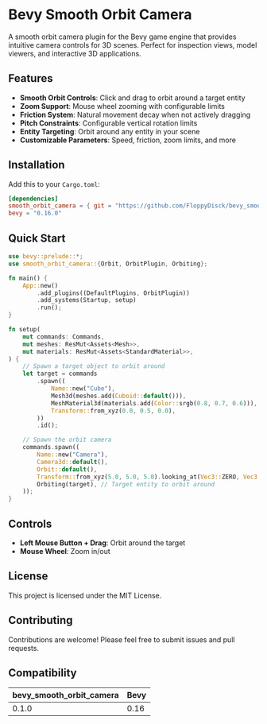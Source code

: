 # Bevy Smooth Orbit Camera

A smooth orbit camera plugin for the Bevy game engine that provides intuitive camera controls for 3D scenes. Perfect for
inspection views, model viewers, and interactive 3D applications.

## Features

- **Smooth Orbit Controls**: Click and drag to orbit around a target entity
- **Zoom Support**: Mouse wheel zooming with configurable limits
- **Friction System**: Natural movement decay when not actively dragging
- **Pitch Constraints**: Configurable vertical rotation limits
- **Entity Targeting**: Orbit around any entity in your scene
- **Customizable Parameters**: Speed, friction, zoom limits, and more

## Installation

Add this to your `Cargo.toml`:

```toml
[dependencies]
smooth_orbit_camera = { git = "https://github.com/FloppyDisck/bevy_smooth_orbit_camera.git" }
bevy = "0.16.0"
```

## Quick Start

```rust
use bevy::prelude::*;
use smooth_orbit_camera::{Orbit, OrbitPlugin, Orbiting};

fn main() {
    App::new()
        .add_plugins((DefaultPlugins, OrbitPlugin))
        .add_systems(Startup, setup)
        .run();
}

fn setup(
    mut commands: Commands,
    mut meshes: ResMut<Assets<Mesh>>,
    mut materials: ResMut<Assets<StandardMaterial>>,
) {
    // Spawn a target object to orbit around
    let target = commands
        .spawn((
            Name::new("Cube"),
            Mesh3d(meshes.add(Cuboid::default())),
            MeshMaterial3d(materials.add(Color::srgb(0.8, 0.7, 0.6))),
            Transform::from_xyz(0.0, 0.5, 0.0),
        ))
        .id();

    // Spawn the orbit camera
    commands.spawn((
        Name::new("Camera"),
        Camera3d::default(),
        Orbit::default(),
        Transform::from_xyz(5.0, 5.0, 5.0).looking_at(Vec3::ZERO, Vec3::Y),
        Orbiting(target), // Target entity to orbit around
    ));
}
```

## Controls

- **Left Mouse Button + Drag**: Orbit around the target
- **Mouse Wheel**: Zoom in/out

## License

This project is licensed under the MIT License.

## Contributing

Contributions are welcome! Please feel free to submit issues and pull requests.

## Compatibility

| bevy_smooth_orbit_camera | Bevy |
|--------------------------|------|
| 0.1.0                    | 0.16 |